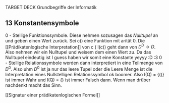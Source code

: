 TARGET DECK
Grundbegriffe der Informatik

13 Konstantensymbole
---
0 - Stellige Funktionssymbole. Diese nehmen sozusagen das *Nulltupel* an und geben einen Wert zurück. Sei c() eine Funktion mit arität 0. Die [[Prädikatenlogische Interpretation]] von c ( I(c)) geht dann von $D^0 \rightarrow D$. Also nehmen wir ein Nulltupel und weisem dem einen Wert zu. Da das Nulltupel eindeutig ist I guess haben wir somit eine Konstante yeyyy :D :3
0 - Stellige Relationssymbole werden dann interpretiert in eine Teilmenge von $D^0$. Also uhm $D^0$ ist ja nur das leere Tupel oder die Leere Menge ist die Interpretation eines Nullstelligen Relationssymbol ok boomer. Also I(Q) = {()} ist immer Wahr und I(Q) = {} ist immer Falsch dann. Wenn man drüber nachdenkt macht das Sinn.
<!--ID: 1707244680523-->

[[Signatur einer prädikatenlogischen Formel]]